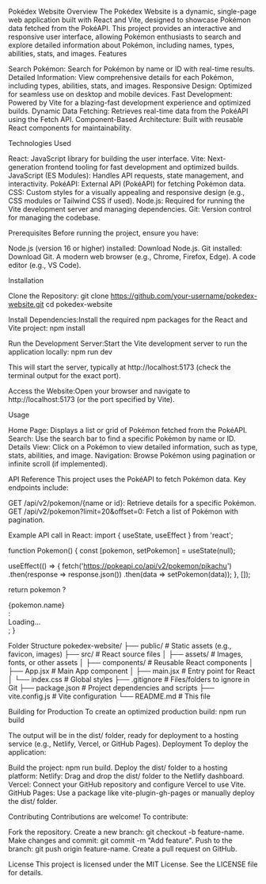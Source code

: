 Pokédex Website
Overview
The Pokédex Website is a dynamic, single-page web application built with React and Vite, designed to showcase Pokémon data fetched from the PokéAPI. This project provides an interactive and responsive user interface, allowing Pokémon enthusiasts to search and explore detailed information about Pokémon, including names, types, abilities, stats, and images.
Features

Search Pokémon: Search for Pokémon by name or ID with real-time results.
Detailed Information: View comprehensive details for each Pokémon, including types, abilities, stats, and images.
Responsive Design: Optimized for seamless use on desktop and mobile devices.
Fast Development: Powered by Vite for a blazing-fast development experience and optimized builds.
Dynamic Data Fetching: Retrieves real-time data from the PokéAPI using the Fetch API.
Component-Based Architecture: Built with reusable React components for maintainability.

Technologies Used

React: JavaScript library for building the user interface.
Vite: Next-generation frontend tooling for fast development and optimized builds.
JavaScript (ES Modules): Handles API requests, state management, and interactivity.
PokéAPI: External API (PokéAPI) for fetching Pokémon data.
CSS: Custom styles for a visually appealing and responsive design (e.g., CSS modules or Tailwind CSS if used).
Node.js: Required for running the Vite development server and managing dependencies.
Git: Version control for managing the codebase.

Prerequisites
Before running the project, ensure you have:

Node.js (version 16 or higher) installed: Download Node.js.
Git installed: Download Git.
A modern web browser (e.g., Chrome, Firefox, Edge).
A code editor (e.g., VS Code).

Installation

Clone the Repository:
git clone https://github.com/your-username/pokedex-website.git
cd pokedex-website


Install Dependencies:Install the required npm packages for the React and Vite project:
npm install


Run the Development Server:Start the Vite development server to run the application locally:
npm run dev

This will start the server, typically at http://localhost:5173 (check the terminal output for the exact port).

Access the Website:Open your browser and navigate to http://localhost:5173 (or the port specified by Vite).


Usage

Home Page: Displays a list or grid of Pokémon fetched from the PokéAPI.
Search: Use the search bar to find a specific Pokémon by name or ID.
Details View: Click on a Pokémon to view detailed information, such as type, stats, abilities, and image.
Navigation: Browse Pokémon using pagination or infinite scroll (if implemented).

API Reference
This project uses the PokéAPI to fetch Pokémon data. Key endpoints include:

GET /api/v2/pokemon/{name or id}: Retrieve details for a specific Pokémon.
GET /api/v2/pokemon?limit=20&offset=0: Fetch a list of Pokémon with pagination.

Example API call in React:
import { useState, useEffect } from 'react';

function Pokemon() {
  const [pokemon, setPokemon] = useState(null);

  useEffect(() => {
    fetch('https://pokeapi.co/api/v2/pokemon/pikachu')
      .then(response => response.json())
      .then(data => setPokemon(data));
  }, []);

  return pokemon ? <div>{pokemon.name}</div> : <div>Loading...</div>;
}

Folder Structure
pokedex-website/
├── public/               # Static assets (e.g., favicon, images)
├── src/                  # React source files
│   ├── assets/           # Images, fonts, or other assets
│   ├── components/       # Reusable React components
│   ├── App.jsx           # Main App component
│   ├── main.jsx          # Entry point for React
│   └── index.css         # Global styles
├── .gitignore            # Files/folders to ignore in Git
├── package.json          # Project dependencies and scripts
├── vite.config.js        # Vite configuration
└── README.md             # This file

Building for Production
To create an optimized production build:
npm run build

The output will be in the dist/ folder, ready for deployment to a hosting service (e.g., Netlify, Vercel, or GitHub Pages).
Deployment
To deploy the application:

Build the project: npm run build.
Deploy the dist/ folder to a hosting platform:
Netlify: Drag and drop the dist/ folder to the Netlify dashboard.
Vercel: Connect your GitHub repository and configure Vercel to use Vite.
GitHub Pages: Use a package like vite-plugin-gh-pages or manually deploy the dist/ folder.



Contributing
Contributions are welcome! To contribute:

Fork the repository.
Create a new branch: git checkout -b feature-name.
Make changes and commit: git commit -m "Add feature".
Push to the branch: git push origin feature-name.
Create a pull request on GitHub.

License
This project is licensed under the MIT License. See the LICENSE file for details.
